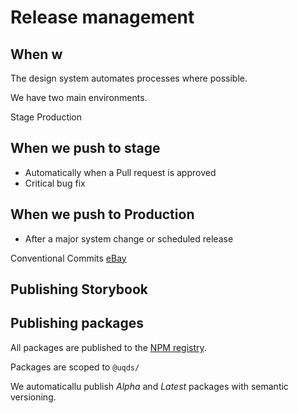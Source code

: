 # Release management

## When w

The design system automates processes where possible. 

We have two main environments. 

Stage 
Production

## When we push to stage

- Automatically when a Pull request is approved
- Critical bug fix

## When we push to Production

- After a major system change or scheduled release

Conventional Commits [eBay](https://ebay.com)

## Publishing Storybook

## Publishing packages

All packages are published to the [NPM registry](https://www.npmjs.com/search?q=uqds). 

Packages are scoped to `@uqds/`



We automaticallu publish *Alpha* and *Latest* packages with semantic versioning.